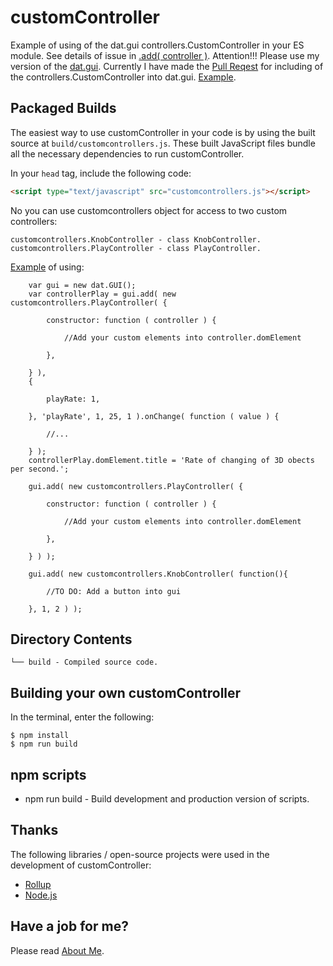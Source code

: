 # customController
Example of using of the dat.gui controllers.CustomController in your ES module.
See details of issue in [.add( controller )](https://github.com/dataarts/dat.gui/issues/4).
Attention!!! Please use my version of the [dat.gui](https://github.com/anhr/dat.gui). Currently I have made the [Pull Reqest](https://github.com/dataarts/dat.gui/pull/232) for including of the controllers.CustomController into dat.gui. 
[Example](https://raw.githack.com/anhr/three.js/dev/examples/webgl_custom_controller.html).

## Packaged Builds
The easiest way to use customController in your code is by using the built source at `build/customcontrollers.js`. These built JavaScript files bundle all the necessary dependencies to run customController.

In your `head` tag, include the following code:
```html
<script type="text/javascript" src="customcontrollers.js"></script>
```

No you can use customcontrollers object for access to two custom controllers:

```
customcontrollers.KnobController - class KnobController.
customcontrollers.PlayController - class PlayController.
```

[Example](https://raw.githack.com/anhr/three.js/dev/examples/webgl_custom_controller.html) of using:

```
	var gui = new dat.GUI();
	var controllerPlay = gui.add( new customcontrollers.PlayController( {

		constructor: function ( controller ) {

			//Add your custom elements into controller.domElement

		},

	} ),
	{

		playRate: 1,

	}, 'playRate', 1, 25, 1 ).onChange( function ( value ) {

		//...

	} );
	controllerPlay.domElement.title = 'Rate of changing of 3D obects per second.';

	gui.add( new customcontrollers.PlayController( {

		constructor: function ( controller ) {

			//Add your custom elements into controller.domElement

		},

	} ) );

	gui.add( new customcontrollers.KnobController( function(){
	
		//TO DO: Add a button into gui
	
	}, 1, 2 ) );

```


## Directory Contents

```
└── build - Compiled source code.
```

## Building your own customController

In the terminal, enter the following:

```
$ npm install
$ npm run build
```

## npm scripts

- npm run build - Build development and production version of scripts.

## Thanks
The following libraries / open-source projects were used in the development of customController:
 * [Rollup](https://rollupjs.org)
 * [Node.js](http://nodejs.org/)

 ## Have a job for me?
Please read [About Me](https://anhr.github.io/AboutMe/).
